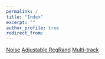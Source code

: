 ```yaml
---
permalink: /
title: "Index"
excerpt: ""
author_profile: true
redirect_from:
---
```


[Noise](audioExperiment2.html)
[Adjustable RegRand](sound.html)
[Multi-track](multitrack.html)
